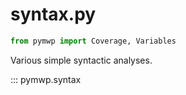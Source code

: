 # syntax.py

```python
from pymwp import Coverage, Variables
```

Various simple syntactic analyses.

::: pymwp.syntax